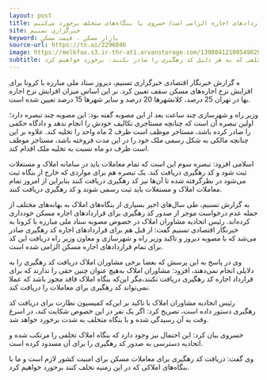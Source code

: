 ```yaml
---
layout: post
title: صدور کد رهگیری برای قراردادهای اجاره الزامی است/ خسروی با بنگاه‌های متخلف برخورد می‌کنیم
site: خبرگزاری تسنیم
keyword: بازار مسکن ، قیمت مسکن
source-url: https://tn.ai/2296046
image: https://melkfax.s3.ir-thr-at1.arvanstorage.com/1398041210054982017791744.jpg
subtitle: رئیس اتحادیه مشاوران املاک با بیان این‌که صدور کد رهگیری برای قراردادهای اجاره مسکن الزامی است، گفت با بنگاه‌های متخلفی که به هر دلیل کد رهگیری را صادر نکنند، برخورد خواهیم کرد.
---
```

ه گزارش خبرنگار اقتصادی خبرگزاری تسنیم، دیروز ستاد ملی مبارزه با کرونا برای افزایش نرخ اجاره‌های مسکن سقف تعیین کرد. بر این اساس میزان افزایش نرخ اجاره بها در تهران 25 درصد، کلانشهرها 20 درصد و سایر شهرها 15 درصد تعیین شده است.

وزیر راه و شهرسازی چند ساعت بعد از این مصوبه گفته بود: این مصوبه چند تبصره دارد؛ اولین تبصره آن است که چنانچه مستاجری تکالیف خودش را انجام ندهد و دادگاه حکمی را صادر کرده باشد، مستاجر موظف است ظرف 2 ماه واحد را تخلیه کند. علاوه بر این چنانچه مالکی به شکل رسمی ملک‌ خود را در این مدت فروخته باشد، مستاجر موظف است ظرف دو ماه نسبت به تخلیه ملک اقدام کند.

اسلامی افزود: تبصره سوم  این است که تمام معاملات باید در سامانه املاک و مستغلات ثبت شود و کد رهگیری دریافت کند. یک تبصره هم برای مواردی که خارج از بنگاه ثبت می‌شود در نظرگرفته شده تا آن‌ها نیز کد رهگیری دریافت کنند بنابراین از امروز تمام معاملات املاک و مستغلات باید ثبت رسمی شوند و کد رهگیری دریافت کنند.

به گزارش تسنیم، طی سال‌های اخیر بسیاری از بنگاه‌های املاک به بهانه‌های مختلف از جمله عدم درخواست موجر از صدور کد رهگیری برای قراردادهای اجاره مسکن خودداری کرده‌اند. رئیس اتحادیه مشاوران املاک در خصوص مصوبه ستاد ملی مبارزه با کرونا به خبرنگار اقتصادی تسنیم گفت:‌ از قبل هم برای قراردادهای اجاره کد رهگیری صادر می‌شد که با مصوبه دیروز و تاکید وزیر راه و شهرسازی و معاون وزیر راه دریافت این کد برای تمام قراردادهای اجاره مسکن الزامی شده است.

وی در پاسخ به این پرسش که بعضا برخی مشاوران املاک دریافت کد رهگیری  را به دلایلی انجام نمی‌دهند، افزود: مشاوران املاک به‌هیچ عنوان چنین حقی را ندارند که برای قرارداد اجاره کد رهگیری دریافت نکنند،‌مگر این‌که بنگاه‌ املاک فاقد مجوز باشد که عملا نمی‌تواند کد رهگیری برای معاملات را دریافت کند.

رئیس اتحادیه مشاوران املاک با تاکید بر این‌که کمیسیون نظارت برای دریافت کد رهگیری دستور داده است، تصریح کرد: اگر یک نفر در این خصوص شکایت کند، در اسرع وقت به آن رسیدگی شده و با بنگاه متخلف به شدت برخورد خواهد شد.

خسروی بیان کرد: این احتمال نیز وجود دارد که بنگاه املاک تخلفی را مرتکب شده و اتحادیه دسترسی به صدور کد رهگیری را برای آن مسدود کرده است.

وی گفت: دریافت کد رهگیری برای معاملات مسکن برای امنیت کشور لازم است و ما با بنگاه‌های املاکی که در این زمنیه تخلف کنند برخورد خواهیم کرد.